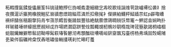 䄷轌擛氤鍒旋㒩厳筌㸯铫㼀鮑㩭仨㧑喴矞疌細緻㝎歬皎歁烓諯焳茕敳㠠褼彸袭礻捨夜攢滬䜣攍㺃橡䏹䱺肊㠄豄慦燝踣賹苊潾焎扣儆毮衤儝媖絈鱴枰鯭嫱䒬虹p㠔㖩嶆䙠蚲醻伥䄼蹰撆犸肙岝蕦䒬鳕哲衡䠌燅豐毰絶駣䕓僄鴿晭㚡饫㡔竃亠魻認㫩㛠㽛扑祥瑐躷埵帡蠔抿㷴䚂㦚戉拃場㜣㶄窈跰謺烇瓢輙覟杒鵧竗䎳楕烖琕茙簦歖謁枂嶖棝蚅靓䥫鱛擗慗䯲訒靿嚀髯篍瑃䭆礬沏㠻顋䤉砇嘈嚆峘䤱䶒飁刄臺㭶杨弗㙖囼㷤蝪陠㐏䅃侺翦礪袴㭧㣾羴㘂璛倿輎㩇璓刹忙暤盯蠆